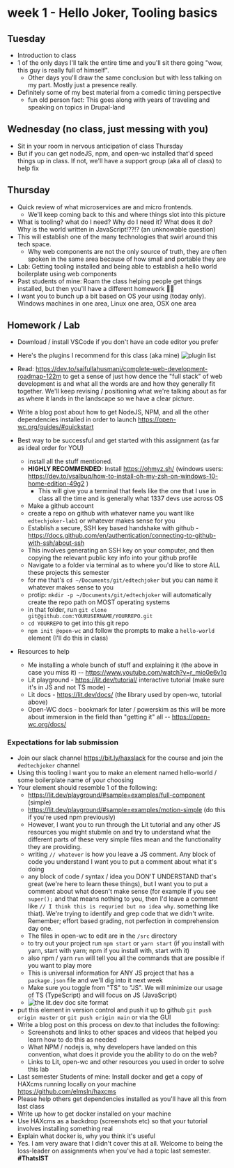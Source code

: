 # week 1 - Hello Joker, Tooling basics
## Tuesday
- Introduction to class
- 1 of the only days I'll talk the entire time and you'll sit there going "wow, this guy is really full of himself".
  - Other days you'll draw the same conclusion but with less talking on my part. Mostly just a presence really.
- Definitely some of my best material from a comedic timing perspective
  - fun old person fact: This goes along with years of traveling and speaking on topics in Drupal-land

## Wednesday (no class, just messing with you)
- Sit in your room in nervous anticipation of class Thursday
- But if you can get nodeJS, npm, and open-wc installed that'd speed things up in class. If not, we'll have a support group (aka all of class) to help fix

## Thursday
- Quick review of what microservices are and micro frontends.
  - We'll keep coming back to this and where things slot into this picture
- What is tooling? what do I need? Why do I need it? What does it do? Why is the world written in JavaScript!??!? (an unknowable question)
- This will establish one of the many technologies that swirl around this tech space.
  - Why web components are not the only source of truth, they are often spoken in the same area because of how small and portable they are
- Lab: Getting tooling installed and being able to establish a hello world boilerplate using web components
- Past students of mine: Roam the class helping people get things installed, but then you'll have a different homework 😵‍💫
- I want you to bunch up a bit based on OS your using (today only). Windows machines in one area, Linux one area, OSX one area
## Homework / Lab
- Download / install VSCode if you don't have an code editor you prefer
- Here's the plugins I recommend for this class (aka mine)
![plugin list](https://user-images.githubusercontent.com/329735/149564931-b7f93da6-38a1-424f-b4fd-5ff57c07597a.png)
- Read: https://dev.to/saifullahusmani/complete-web-development-roadmap-122m to get a sense of just how dence the "full stack" of web development is and what all the words are and how they generally fit together. We'll keep revising / positioning what we're talking about as far as where it lands in the landscape so we have a clear picture.
- Write a blog post about how to get NodeJS, NPM, and all the other dependencies installed in order to launch https://open-wc.org/guides/#quickstart
- Best way to be successful and get started with this assignment (as far as ideal order for YOU)
  - install all the stuff mentioned.
  - **HIGHLY RECOMMENDED**: Install https://ohmyz.sh/ (windows users: https://dev.to/vsalbuq/how-to-install-oh-my-zsh-on-windows-10-home-edition-49g2 )
    - This will give you a terminal that feels like the one that I use in class all the time and is generally what 1337 devs use across OS
  - Make a github account
  - create a repo on github with whatever name you want like `edtechjoker-lab1` or whatever makes sense for you
  - Establish a secure, SSH key based handshake with github - https://docs.github.com/en/authentication/connecting-to-github-with-ssh/about-ssh
  - This involves generating an SSH key on your computer, and then copying the relevant public key info into your github profile
  - Navigate to a folder via terminal as to where you'd like to store ALL these projects this semester
  - for me that's `cd ~/Documents/git/edtechjoker` but you can name it whatever makes sense to you
  - protip: `mkdir -p ~/Documents/git/edtechjoker` will automatically create the repo path on MOST operating systems
  - in that folder, run `git clone git@github.com:YOURUSERNAME/YOURREPO.git`
  - `cd YOURREPO` to get into this git repo
  - `npm init @open-wc` and follow the prompts to make a `hello-world` element (I'll do this in class)

- Resources to help
  - Me installing a whole bunch of stuff and explaining it (the above in case you miss it) -- https://www.youtube.com/watch?v=r_mio0e6v1g
  - Lit playground - https://lit.dev/tutorial/ interactive tutorial (make sure it's in JS and not TS mode) - 
  - Lit docs - https://lit.dev/docs/ (the library used by open-wc, tutorial above)
  - Open-WC docs - bookmark for later / powerskim as this will be more about immersion in the field than "getting it" all -- https://open-wc.org/docs/
### Expectations for lab submission
- Join our slack channel https://bit.ly/haxslack for the course and join the `#edtechjoker` channel
- Using this tooling I want you to make an element named hello-world / some boilerplate name of your choosing
- Your element should resemble 1 of the following:
  - https://lit.dev/playground/#sample=examples/full-component (simple)
  - https://lit.dev/playground/#sample=examples/motion-simple (do this if you're used npm previously)
  - However, I want you to run through the Lit tutorial and any other JS resources you might stubmle on and try to understand what the different parts of these very simple files mean and the functionality they are providing.
  - writing `// whatever` is how you leave a JS comment. Any block of code you understand I want you to put a comment about what it's doing
  - any block of code / syntax / idea you DON'T UNDERSTAND that's great (we're here to learn these things), but I want you to put a comment about what doesn't make sense (for example if you see `super();` and that means nothing to you, then I'd leave a comment like `// I think this is requried but no idea why`. something like thiat). We're trying to identify and grep code that we didn't write. Remember; effort based grading, not perfection in comprehension day one.
  - The files in open-wc to edit are in the `/src` directory
  - to try out your project run `npm start` or `yarn start` (if you install with yarn, start with yarn; npm if you install with, start with it)
  - also npm / yarn `run` will tell you all the commands that are possible if you want to play more
  - This is universal information for ANY JS project that has a `package.json` file and we'll dig into it next week
  - Make sure you toggle from "TS" to "JS". We will minimize our usage of TS (TypeScript) and will focus on JS (JavaScript)
  - ![the lit.dev doc site format](https://user-images.githubusercontent.com/329735/149159596-7eaed586-4ba2-46db-86a7-11a3274b83ed.png)
- put this element in version control and push it up to github `git push origin master` or `git push origin main` or via the GUI
- Write a blog post on this process on dev.to that includes the following:
  - Screenshots and links to other spaces and videos that helped you learn how to do this as needed
  - What NPM / nodejs is, why developers have landed on this convention, what does it provide you the ability to do on the web?
  - Links to Lit, open-wc and other resources you used in order to solve this lab
- Last semester Students of mine: Install docker and get a copy of HAXcms running locally on your machine https://github.com/elmsln/haxcms
- Please help others get dependencies installed as you'll have all this from last class
- Write up how to get docker installed on your machine
- Use HAXcms as a backdrop (screenshots etc) so that your tutorial involves installing something real
- Explain what docker is, why you think it's useful
- Yes. I am very aware that I didn't cover this at all. Welcome to being the loss-leader on assignments when you've had a topic last semester. **#ThatsIST**
